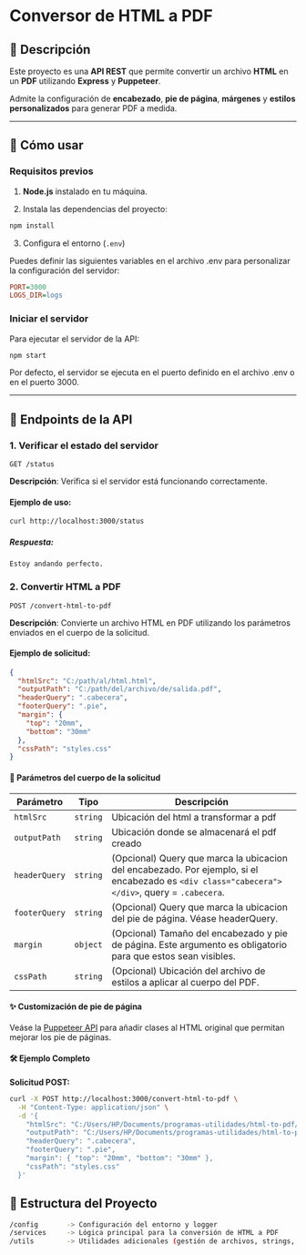 # Conversor de HTML a PDF

## 📖 Descripción

Este proyecto es una **API REST** que permite convertir un archivo **HTML** en un **PDF** utilizando **Express** y **Puppeteer**.

Admite la configuración de **encabezado**, **pie de página**, **márgenes** y **estilos personalizados** para generar PDF a medida.

---

## 🚀 Cómo usar

### Requisitos previos

1. **Node.js** instalado en tu máquina.

2. Instala las dependencias del proyecto:

```bash
npm install
```

3. Configura el entorno (`.env`)

Puedes definir las siguientes variables en el archivo .env para personalizar la configuración del servidor:

```ini
PORT=3000
LOGS_DIR=logs
```

### Iniciar el servidor

Para ejecutar el servidor de la API:

```bash
npm start
```

Por defecto, el servidor se ejecuta en el puerto definido en el archivo .env o en el puerto 3000.

---

## 📌 Endpoints de la API

### 1. Verificar el estado del servidor

`GET /status`

**Descripción**: Verifica si el servidor está funcionando correctamente.

#### Ejemplo de uso:

```bash
curl http://localhost:3000/status
```

##### Respuesta:

```plaintext
Estoy andando perfecto.
```

### 2. Convertir HTML a PDF

`POST /convert-html-to-pdf`

**Descripción**: Convierte un archivo HTML en PDF utilizando los parámetros enviados en el cuerpo de la solicitud.

#### Ejemplo de solicitud:

```json
{
  "htmlSrc": "C:/path/al/html.html",
  "outputPath": "C:/path/del/archivo/de/salida.pdf",
  "headerQuery": ".cabecera",
  "footerQuery": ".pie",
  "margin": {
    "top": "20mm",
    "bottom": "30mm"
  },
  "cssPath": "styles.css"
}
```

#### 📌 Parámetros del cuerpo de la solicitud

| Parámetro     | Tipo     | Descripción                                                                                                                                   |
| ------------- | -------- | --------------------------------------------------------------------------------------------------------------------------------------------- |
| `htmlSrc`     | `string` | Ubicación del html a transformar a pdf                                                                                                        |
| `outputPath`  | `string` | Ubicación donde se almacenará el pdf creado                                                                                                   |
| `headerQuery` | `string` | (Opcional) Query que marca la ubicacion del encabezado. Por ejemplo, si el encabezado es `<div class="cabecera"></div>`, query = `.cabecera`. |
| `footerQuery` | `string` | (Opcional) Query que marca la ubicacion del pie de página. Véase headerQuery.                                                                 |
| `margin`      | `object` | (Opcional) Tamaño del encabezado y pie de página. Este argumento es obligatorio para que estos sean visibles.                                 |
| `cssPath`     | `string` | (Opcional) Ubicación del archivo de estilos a aplicar al cuerpo del PDF.                                                                      |

#### ✨ Customización de pie de página

Veáse la [Puppeteer API](https://pptr.dev/next/api/puppeteer.pdfoptions#headertemplate) para añadir clases al HTML original que permitan mejorar los pie de páginas.

#### 🛠️ Ejemplo Completo

**Solicitud POST:**

```bash
curl -X POST http://localhost:3000/convert-html-to-pdf \
  -H "Content-Type: application/json" \
  -d '{
    "htmlSrc": "C:/Users/HP/Documents/programas-utilidades/html-to-pdf/ejemplo/archivo-ejemplo.htm",
    "outputPath": "C:/Users/HP/Documents/programas-utilidades/html-to-pdf/ejemplo/output.pdf",
    "headerQuery": ".cabecera",
    "footerQuery": ".pie",
    "margin": { "top": "20mm", "bottom": "30mm" },
    "cssPath": "styles.css"
  }'
```

## 📂 Estructura del Proyecto

```bash
/config       -> Configuración del entorno y logger
/services     -> Lógica principal para la conversión de HTML a PDF
/utils        -> Utilidades adicionales (gestión de archivos, strings, etc.)
```
